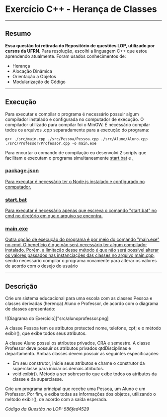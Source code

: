 # Exercício C++ - Herança de Classes

---
## Resumo

<b>Essa questão foi retirada do Repositório de questões LOP, utilizado por cursos da UFRN</b>. Para resolução, escolhi a linguagem C++ que estou aprendendo atualmente. Foram usados conhecimentos de:

- Herança
- Alocação Dinâmica
- Orientação a Objetos
- Modularização de Código

---

## Execução

Para executar e compilar o programa é necessário possuir algum compilador instalado e configurada no computador de execução. O compilador utilizado para compilar foi o MinGW.
É necessário compilar todos os arquivos .cpp separadamente para a execução do programa:
```
g++ ./src/main.cpp ./src/Pessoa/Pessoa.cpp ./src/Aluno/Aluno.cpp ./src/Professor/Professor.cpp -o main.exe
```

Para encurtar o comando de compilação eu desenvolvi 2 scripts que facilitam e executam o programa simultaneamente <a href="./start.bat">start.bat</a> e <a href="./package.json">.

### package.json

Para executar é necessário ter o Node.js instalado e configurado no computador.

### start.bat

Para executar é necessário apenas que escreva o comando "start.bat" no cmd no diretório em que o arquivo se encontra.

### main.exe

Outra opção de execução do programa é por meio do comando "main.exe" no cmd. O benefício é que não será necessário ter algum compilador instalado. Porém, a limitação desse método é que não será possível alterar os valores passados nas instanciações das classes no arquivo <a href="./src/main.cpp">main.cpp</a>, sendo necessário compilar o programa novamente para alterar os valores de acordo com o desejo do usuário

---

## Descrição

Crie um sistema educacional para uma escola com as classes Pessoa e classes derivadas (herença) Aluno e Professor, de acordo com o diagrama de classes apresentado:

![Diagrama do Exercício]["src/alunoprofessor.png]

A classe Pessoa tem os atributos protected nome, telefone, cpf; e o método exibir(), que exibe todos seus atributos.

A classe Aluno possui os atributos privados, CRA e semestre. A classe Professor deve possuir os atributos privados qtdDisciplinas e departamento. Ambas classes devem possuir as seguintes especificações:​

- Em seu construtor, inicie seus atributos e chame o construtor da superclasse para iniciar os demais atributos.
- ​void exibir(). Método a ser sobrescrito que exibe todos os atributos da classe e da superclasse.


Crie um programa principal que recebe uma Pessoa, um Aluno e um Professor.
Por fim, e exiba todas as informações dos objetos, utilizando o método exibir(), de acordo com a saída esperada.

<i>Código da Questão no LOP: 586fed4529</i>